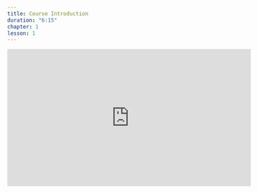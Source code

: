 ```yaml
---
title: Course Introduction
duration: "6:15"
chapter: 1
lesson: 1
---
```



<iframe width="560" height="315" src="https://www.youtube.com/embed/UPau4M0iRAQ" title="YouTube video player" frameborder="0" allow="accelerometer; autoplay; clipboard-write; encrypted-media; gyroscope; picture-in-picture; web-share" allowfullscreen></iframe>